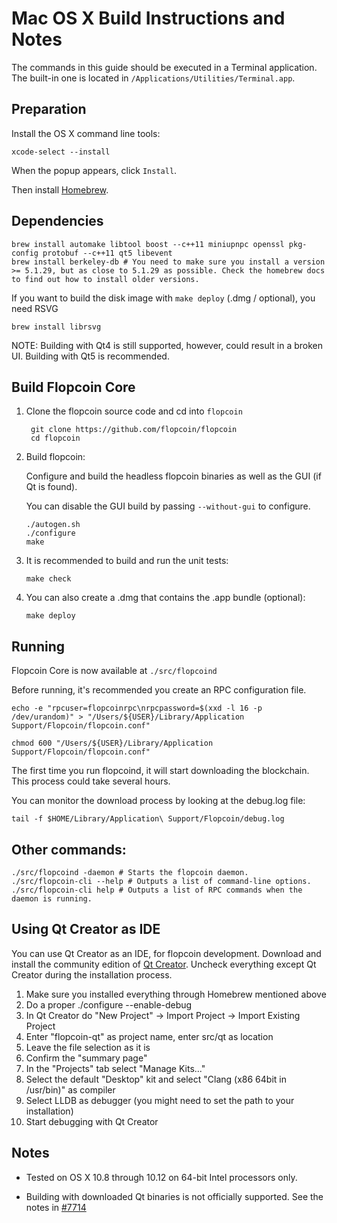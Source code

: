 Mac OS X Build Instructions and Notes
====================================
The commands in this guide should be executed in a Terminal application.
The built-in one is located in `/Applications/Utilities/Terminal.app`.

Preparation
-----------
Install the OS X command line tools:

`xcode-select --install`

When the popup appears, click `Install`.

Then install [Homebrew](https://brew.sh).

Dependencies
----------------------

    brew install automake libtool boost --c++11 miniupnpc openssl pkg-config protobuf --c++11 qt5 libevent
    brew install berkeley-db # You need to make sure you install a version >= 5.1.29, but as close to 5.1.29 as possible. Check the homebrew docs to find out how to install older versions.

If you want to build the disk image with `make deploy` (.dmg / optional), you need RSVG

    brew install librsvg

NOTE: Building with Qt4 is still supported, however, could result in a broken UI. Building with Qt5 is recommended.

Build Flopcoin Core
------------------------

1. Clone the flopcoin source code and cd into `flopcoin`

        git clone https://github.com/flopcoin/flopcoin
        cd flopcoin

2.  Build flopcoin:

    Configure and build the headless flopcoin binaries as well as the GUI (if Qt is found).

    You can disable the GUI build by passing `--without-gui` to configure.

        ./autogen.sh
        ./configure
        make

3.  It is recommended to build and run the unit tests:

        make check

4.  You can also create a .dmg that contains the .app bundle (optional):

        make deploy

Running
-------

Flopcoin Core is now available at `./src/flopcoind`

Before running, it's recommended you create an RPC configuration file.

    echo -e "rpcuser=flopcoinrpc\nrpcpassword=$(xxd -l 16 -p /dev/urandom)" > "/Users/${USER}/Library/Application Support/Flopcoin/flopcoin.conf"

    chmod 600 "/Users/${USER}/Library/Application Support/Flopcoin/flopcoin.conf"

The first time you run flopcoind, it will start downloading the blockchain. This process could take several hours.

You can monitor the download process by looking at the debug.log file:

    tail -f $HOME/Library/Application\ Support/Flopcoin/debug.log

Other commands:
-------

    ./src/flopcoind -daemon # Starts the flopcoin daemon.
    ./src/flopcoin-cli --help # Outputs a list of command-line options.
    ./src/flopcoin-cli help # Outputs a list of RPC commands when the daemon is running.

Using Qt Creator as IDE
------------------------
You can use Qt Creator as an IDE, for flopcoin development.
Download and install the community edition of [Qt Creator](https://www.qt.io/download/).
Uncheck everything except Qt Creator during the installation process.

1. Make sure you installed everything through Homebrew mentioned above
2. Do a proper ./configure --enable-debug
3. In Qt Creator do "New Project" -> Import Project -> Import Existing Project
4. Enter "flopcoin-qt" as project name, enter src/qt as location
5. Leave the file selection as it is
6. Confirm the "summary page"
7. In the "Projects" tab select "Manage Kits..."
8. Select the default "Desktop" kit and select "Clang (x86 64bit in /usr/bin)" as compiler
9. Select LLDB as debugger (you might need to set the path to your installation)
10. Start debugging with Qt Creator

Notes
-----

* Tested on OS X 10.8 through 10.12 on 64-bit Intel processors only.

* Building with downloaded Qt binaries is not officially supported. See the notes in [#7714](https://github.com/flopcoin/flopcoin/issues/7714)
